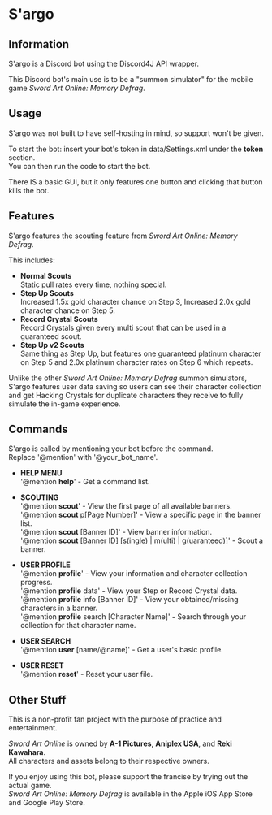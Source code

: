 # S'argo
## Information
S'argo is a Discord bot using the Discord4J API wrapper.

This Discord bot's main use is to be a "summon simulator" for the mobile game *Sword Art Online: Memory Defrag*.

## Usage
S'argo was not built to have self-hosting in mind, so support won't be given.

To start the bot: insert your bot's token in data/Settings.xml under the **token** section.  
You can then run the code to start the bot.

There IS a basic GUI, but it only features one button and clicking that button kills the bot.

## Features
S'argo features the scouting feature from *Sword Art Online: Memory Defrag*.

This includes:
* **Normal Scouts**  
Static pull rates every time, nothing special.
* **Step Up Scouts**  
Increased 1.5x gold character chance on Step 3, Increased 2.0x gold character chance on Step 5.
* **Record Crystal Scouts**  
Record Crystals given every multi scout that can be used in a guaranteed scout.
* **Step Up v2 Scouts**  
Same thing as Step Up, but features one guaranteed platinum character on Step 5 and 2.0x platinum character rates on Step 6 which repeats.

Unlike the other *Sword Art Online: Memory Defrag* summon simulators, S'argo features user data 
saving so users can see their character collection and get Hacking Crystals for duplicate characters
they receive to fully simulate the in-game experience.

## Commands
S'argo is called by mentioning your bot before the command.  
Replace '@mention' with '@your_bot_name'.  

- **HELP MENU**  
'@mention **help**' - Get a command list.

- **SCOUTING**  
'@mention **scout**' - View the first page of all available banners.  
'@mention **scout** p[Page Number]' - View a specific page in the banner list.  
'@mention **scout** [Banner ID]' - View banner information.  
'@mention **scout** [Banner ID] [s(ingle) | m(ulti) | g(uaranteed)]' - Scout a banner.

- **USER PROFILE**  
'@mention **profile**' - View your information and character collection progress.  
'@mention **profile** data' - View your Step or Record Crystal data.  
'@mention **profile** info [Banner ID]' - View your obtained/missing characters in a banner.  
'@mention **profile** search [Character Name]' - Search through your collection for that character name.

- **USER SEARCH**  
'@mention **user** [name/@name]' - Get a user's basic profile.

- **USER RESET**  
'@mention **reset**' - Reset your user file.  

## Other Stuff
This is a non-profit fan project with the purpose of practice and entertainment.

*Sword Art Online* is owned by **A-1 Pictures**, **Aniplex USA**, and **Reki Kawahara**.  
All characters and assets belong to their respective owners.  

If you enjoy using this bot, please support the francise by trying out the actual game.  
*Sword Art Online: Memory Defrag* is available in the Apple iOS App Store and Google Play Store.
